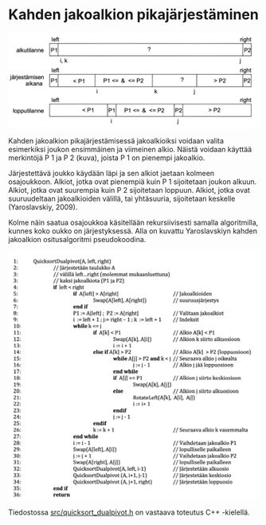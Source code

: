 # Kahden jakoalkion pikajärjestäminen

<img src="png/dualpivot.png" width="750">

Kahden jakoalkion pikajärjestämisessä jakoalkioiksi voidaan valita esimerkiksi joukon ensimmäinen ja viimeinen alkio. Näistä voidaan käyttää merkintöjä P 1 ja P 2 (kuva), joista P 1 on pienempi jakoalkio.

Järjestettävä joukko käydään läpi ja sen alkiot jaetaan kolmeen osajoukkoon. Alkiot, jotka ovat pienempiä kuin P 1 sijoitetaan joukon alkuun. Alkiot, jotka ovat suurempia kuin P 2 sijoitetaan loppuun. Alkiot, jotka ovat suuruudeltaan jakoalkioiden välillä, tai yhtäsuuria, sijoitetaan keskelle (Yaroslavskiy, 2009).

Kolme näin saatua osajoukkoa käsitellään rekursiivisesti samalla algoritmilla, kunnes koko oukko on järjestyksessä. Alla on kuvattu Yaroslavskiyn kahden jakoalkion ositusalgoritmi pseudokoodina.

<img src="png/dualpivotpseudocode.png" width="750">

Tiedostossa [src/quicksort_dualpivot.h](https://github.com/lautanal/quicksort/blob/master/src/quicksort_dualpivot.h) on vastaava toteutus C++ -kielellä.
